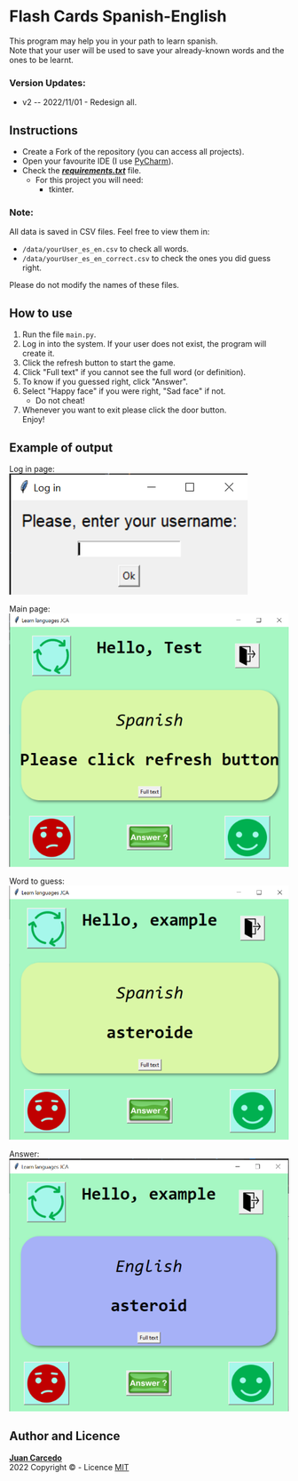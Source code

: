 # Flash Cards Spanish-English
This program may help you in your path to learn spanish.  
Note that your user will be used to save your already-known words and the ones to be learnt.  
  
### Version Updates:  
+ v2 -- 2022/11/01 - Redesign all.

## Instructions
- Create a Fork of the repository (you can access all projects).
- Open your favourite IDE (I use [PyCharm](https://www.jetbrains.com/pycharm/)).
- Check the ***[requirements.txt](https://github.com/JuanCarcedo/Flash-Cards/blob/main/requirements.txt)*** file.  
  - For this project you will need:
    + tkinter.

### Note: 
All data is saved in CSV files. Feel free to view them in:  
- ```/data/yourUser_es_en.csv``` to check all words.
- ```/data/yourUser_es_en_correct.csv``` to check the ones you did guess right.  

Please do not modify the names of these files.

## How to use
1) Run the file ```main.py```.
2) Log in into the system. If your user does not exist, the program will create it.
3) Click the refresh button to start the game.
4) Click "Full text" if you cannot see the full word (or definition).
5) To know if you guessed right, click "Answer".
6) Select "Happy face" if you were right, "Sad face" if not.
   - Do not cheat!
7) Whenever you want to exit please click the door button.  
Enjoy!

## Example of output
Log in page:  
![Initial](readme_images/log_in.PNG)

Main page:  
![main_page](readme_images/prog_main.PNG)

Word to guess:
![guess](readme_images/spanish_word.PNG)

Answer:
![answer](readme_images/answer.PNG)

## Author and Licence
**[Juan Carcedo](https://github.com/JuanCarcedo)**  
2022 Copyright © - Licence [MIT](https://github.com/JuanCarcedo/Flash-Cards/blob/main/LICENSE)

